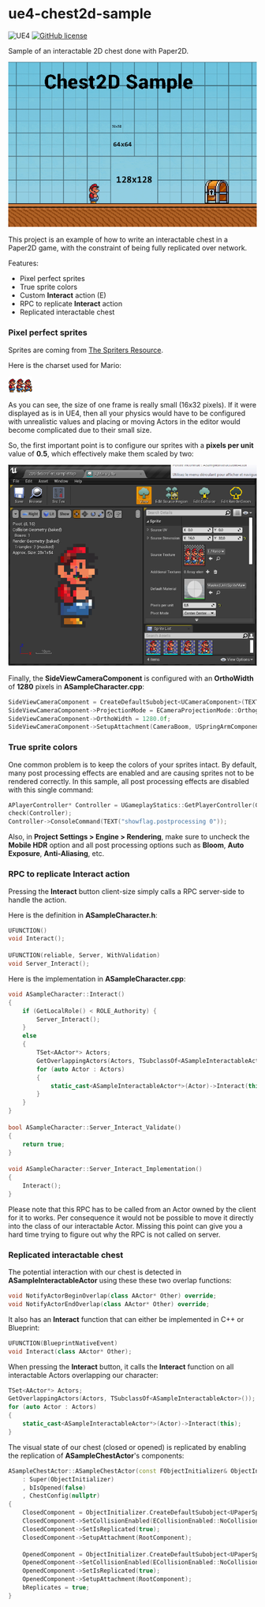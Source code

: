 # ue4-chest2d-sample

![UE4](https://img.shields.io/badge/UE4-4.25+-blue)
[![GitHub license](https://img.shields.io/badge/license-MIT-blue.svg)](https://raw.githubusercontent.com/Nauja/ue4-jetpack-sample/master/LICENSE)

Sample of an interactable 2D chest done with Paper2D.

![Preview](https://github.com/Nauja/ue4-chest2d-sample/raw/master/docs/preview.gif)

This project is an example of how to write an interactable chest in a Paper2D game, with the constraint of
being fully replicated over network.

Features:
  * Pixel perfect sprites
  * True sprite colors
  * Custom **Interact** action (E)
  * RPC to replicate **Interact** action
  * Replicated interactable chest

### Pixel perfect sprites

Sprites are coming from [The Spriters Resource](https://www.spriters-resource.com/).

Here is the charset used for Mario:

![Mario](https://github.com/Nauja/ue4-chest2d-sample/raw/master/Content/Mario/Textures/T_Mario.png)

As you can see, the size of one frame is really small (16x32 pixels). If it were displayed as is
in UE4, then all your physics would have to be configured with unrealistic values and placing or moving
Actors in the editor would become complicated due to their small size.

So, the first important point is to configure our sprites with a **pixels per unit** value of **0.5**, which effectively make them scaled by two:

![PixelsPerUnit](https://github.com/Nauja/ue4-chest2d-sample/raw/master/docs/pixelperfect_sprite.png)

Finally, the **SideViewCameraComponent** is configured with an **OrthoWidth** of **1280** pixels in **ASampleCharacter.cpp**:

```cpp
SideViewCameraComponent = CreateDefaultSubobject<UCameraComponent>(TEXT("SideViewCamera"));
SideViewCameraComponent->ProjectionMode = ECameraProjectionMode::Orthographic;
SideViewCameraComponent->OrthoWidth = 1280.0f;
SideViewCameraComponent->SetupAttachment(CameraBoom, USpringArmComponent::SocketName);
```

### True sprite colors

One common problem is to keep the colors of your sprites intact.
By default, many post processing effects are enabled and are causing sprites
not to be rendered correctly. In this sample, all post processing effects are disabled
with this single command:

```cpp
APlayerController* Controller = UGameplayStatics::GetPlayerController(GetWorld(), 0);
check(Controller);
Controller->ConsoleCommand(TEXT("showflag.postprocessing 0"));
```

Also, in **Project Settings > Engine > Rendering**, make sure to uncheck the **Mobile HDR** option and all post processing options such as **Bloom**, **Auto Exposure**, **Anti-Aliasing**, etc.

### RPC to replicate Interact action

Pressing the **Interact** button client-size simply calls a RPC server-side to handle the action.

Here is the definition in **ASampleCharacter.h**:

```cpp
UFUNCTION()
void Interact();

UFUNCTION(reliable, Server, WithValidation)
void Server_Interact();
```

Here is the implementation in **ASampleCharacter.cpp**:

```cpp
void ASampleCharacter::Interact()
{
    if (GetLocalRole() < ROLE_Authority) {
        Server_Interact();
    }
    else
    {
        TSet<AActor*> Actors;
        GetOverlappingActors(Actors, TSubclassOf<ASampleInteractableActor>());
        for (auto Actor : Actors)
        { 
            static_cast<ASampleInteractableActor*>(Actor)->Interact(this);
        }
    }
}

bool ASampleCharacter::Server_Interact_Validate()
{
    return true;
}

void ASampleCharacter::Server_Interact_Implementation()
{
    Interact();
}
```

Please note that this RPC has to be called from an Actor owned by the client for it to works.
Per consequence it would not be possible to move it directly into the class of our
interactable Actor. Missing this point can give you a hard time trying to figure out why
the RPC is not called on server.

### Replicated interactable chest

The potential interaction with our chest is detected in **ASampleInteractableActor** using these these two overlap functions:

```cpp
void NotifyActorBeginOverlap(class AActor* Other) override;
void NotifyActorEndOverlap(class AActor* Other) override;
```

It also has an **Interact** function that can either be implemented in C++ or Blueprint:

```cpp
UFUNCTION(BlueprintNativeEvent)
void Interact(class AActor* Other);
```

When pressing the **Interact** button, it calls the **Interact** function on all interactable Actors overlapping our character:

```cpp
TSet<AActor*> Actors;
GetOverlappingActors(Actors, TSubclassOf<ASampleInteractableActor>());
for (auto Actor : Actors)
{ 
    static_cast<ASampleInteractableActor*>(Actor)->Interact(this);
}
```

The visual state of our chest (closed or opened) is replicated by enabling the replication of **ASampleChestActor**'s components:

```cpp
ASampleChestActor::ASampleChestActor(const FObjectInitializer& ObjectInitializer)
    : Super(ObjectInitializer)
    , bIsOpened(false)
    , ChestConfig(nullptr)
{
    ClosedComponent = ObjectInitializer.CreateDefaultSubobject<UPaperSpriteComponent>(this, ClosedSpriteComponentName);
    ClosedComponent->SetCollisionEnabled(ECollisionEnabled::NoCollision);
    ClosedComponent->SetIsReplicated(true);
    ClosedComponent->SetupAttachment(RootComponent);

    OpenedComponent = ObjectInitializer.CreateDefaultSubobject<UPaperSpriteComponent>(this, OpenedSpriteComponentName);
    OpenedComponent->SetCollisionEnabled(ECollisionEnabled::NoCollision);
    OpenedComponent->SetIsReplicated(true);
    OpenedComponent->SetupAttachment(RootComponent);
    bReplicates = true;
}
```
